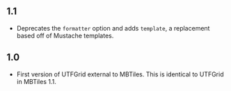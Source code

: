 ## 1.1

* Deprecates the `formatter` option and adds `template`, a replacement
  based off of Mustache templates.

## 1.0

* First version of UTFGrid external to MBTiles. This is identical
  to UTFGrid in MBTiles 1.1.
